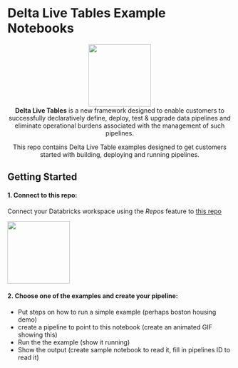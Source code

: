 <h1>Delta Live Tables Example Notebooks</h1>

<p align="center">
  <img src="https://delta.io/wp-content/uploads/2019/04/delta-lake-logo-tm.png" width="140"/><br>
  <strong>Delta Live Tables</strong> is a new framework designed to enable customers to successfully declaratively define, deploy, test & upgrade data pipelines and eliminate operational burdens associated with the management of such pipelines.
</p>
<p align="center">
  This repo contains Delta Live Table examples designed to get customers started with building, deploying and running pipelines.
</p>

## Getting Started

#### 1. Connect to this repo:
Connect your Databricks workspace using the *Repos* feature to [this repo
](https://github.com/databricks/delta-live-tables-notebooks)

<img src="https://databricks.com/wp-content/uploads/2021/05/repos.png" width="140"/>


#### 2. Choose one of the examples and create your pipeline:

- Put steps on how to run a simple example (perhaps boston housing demo)
- create a pipeline to point to this notebook (create an animated GIF showing this)
- Run the the example (show it running)
- Show the output (create sample notebook to read it, fill in pipelines ID to read it)



